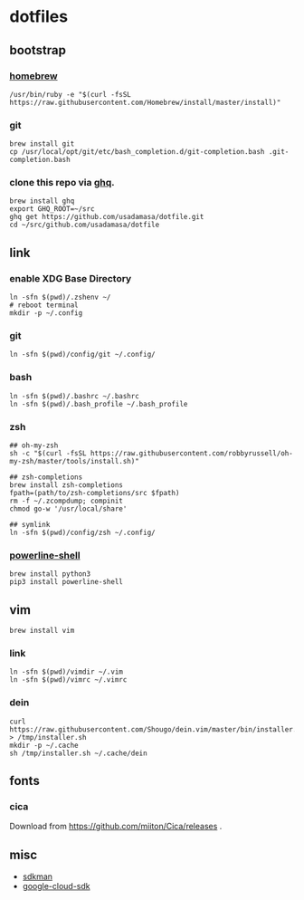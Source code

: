 dotfiles
===

## bootstrap

### [homebrew](https://brew.sh/index_ja)

    /usr/bin/ruby -e "$(curl -fsSL https://raw.githubusercontent.com/Homebrew/install/master/install)"


### git

    brew install git
    cp /usr/local/opt/git/etc/bash_completion.d/git-completion.bash .git-completion.bash


### clone this repo via [ghq](https://github.com/motemen/ghq).

    brew install ghq
    export GHQ_ROOT=~/src
    ghq get https://github.com/usadamasa/dotfile.git
    cd ~/src/github.com/usadamasa/dotfile

## link

### enable XDG Base Directory

    ln -sfn $(pwd)/.zshenv ~/
    # reboot terminal
    mkdir -p ~/.config

### git

    ln -sfn $(pwd)/config/git ~/.config/

### bash

    ln -sfn $(pwd)/.bashrc ~/.bashrc
    ln -sfn $(pwd)/.bash_profile ~/.bash_profile

### zsh

    ## oh-my-zsh
    sh -c "$(curl -fsSL https://raw.githubusercontent.com/robbyrussell/oh-my-zsh/master/tools/install.sh)"

    ## zsh-completions
    brew install zsh-completions
    fpath=(path/to/zsh-completions/src $fpath)
    rm -f ~/.zcompdump; compinit
    chmod go-w '/usr/local/share'

    ## symlink
    ln -sfn $(pwd)/config/zsh ~/.config/

### [powerline-shell](https://github.com/b-ryan/powerline-shell)

    brew install python3
    pip3 install powerline-shell

## vim

    brew install vim

### link

    ln -sfn $(pwd)/vimdir ~/.vim
    ln -sfn $(pwd)/vimrc ~/.vimrc

### dein

    curl https://raw.githubusercontent.com/Shougo/dein.vim/master/bin/installer.sh > /tmp/installer.sh
    mkdir -p ~/.cache
    sh /tmp/installer.sh ~/.cache/dein

## fonts

### cica

Download from https://github.com/miiton/Cica/releases .

## misc
* [sdkman](https://sdkman.io/)
* [google-cloud-sdk](https://cloud.google.com/sdk/downloads?hl=JA)
